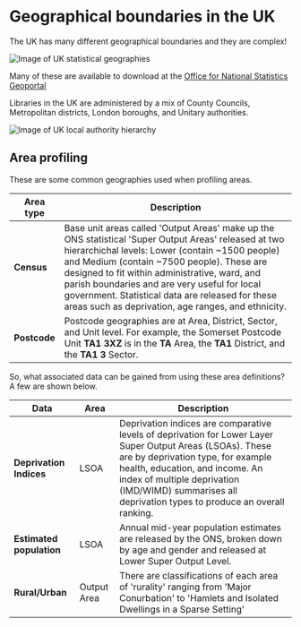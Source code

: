 Geographical boundaries in the UK
=================================

The UK has many different geographical boundaries and they are complex!

![Image of UK statistical geographies](https://raw.githubusercontent.com/LibrariesHacked/geography-librarydata/master/images/Geographies.png)

Many of these are available to download at the [Office for National Statistics Geoportal](http://geoportal.statistics.gov.uk/)

Libraries in the UK are administered by a mix of County Councils, Metropolitan districts, London boroughs, and Unitary authorities.

![Image of UK local authority hierarchy](https://raw.githubusercontent.com/LibrariesHacked/geography-librarydata/master/images/local-government-hierarchy.gif)

Area profiling
--------------

These are some common geographies used when profiling areas.

| Area type | Description |
| --------- | ----------- |
| **Census** | Base unit areas called 'Output Areas' make up the ONS statistical 'Super Output Areas' released at two hierarchichal levels: Lower (contain ~1500 people) and Medium (contain ~7500 people).  These are designed to fit within administrative, ward, and parish boundaries and are very useful for local government. Statistical data are released for these areas such as deprivation, age ranges, and ethnicity. |
| **Postcode** | Postcode geographies are at Area, District, Sector, and Unit level.  For example, the Somerset Postcode Unit **TA1 3XZ** is in the **TA** Area, the **TA1** District, and the **TA1 3** Sector. |

So, what associated data can be gained from using these area definitions? A few are shown below.

| Data | Area | Description |
| ---- | ---- | ----------- |
| **Deprivation Indices** | LSOA | Deprivation indices are comparative levels of deprivation for Lower Layer Super Output Areas (LSOAs). These are by deprivation type, for example health, education, and income. An index of multiple deprivation (IMD/WIMD) summarises all deprivation types to produce an overall ranking. |
| **Estimated population** | LSOA | Annual mid-year population estimates are released by the ONS, broken down by age and gender and released at Lower Super Output Level. |
| **Rural/Urban** | Output Area | There are classifications of each area of 'rurality' ranging from 'Major Conurbation' to 'Hamlets and Isolated Dwellings in a Sparse Setting' |
